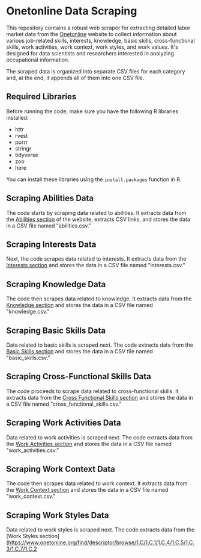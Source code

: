 # Onetonline Data Scraping

This repository contains a robust web scraper for extracting detailed labor market data from the [Onetonline](https://www.onetonline.org) website to collect information about various job-related skills, interests, knowledge, basic skills, cross-functional skills, work activities, work context, work styles, and work values. It's designed for data scientists and researchers interested in analyzing occupational information.

The scraped data is organized into separate CSV files for each category and, at the end, it appends all of them into one CSV file.

## Required Libraries

Before running the code, make sure you have the following R libraries installed:

- httr
- rvest
- purrr
- stringr
- tidyverse
- zoo
- here

You can install these libraries using the `install.packages` function in R.

## Scraping Abilities Data

The code starts by scraping data related to abilities. It extracts data from the [Abilities section](https://www.onetonline.org/find/descriptor/browse/1.A/1.A.1/1.A.1.g/1.A.1.b/1.A.1.d/1.A.1.e/1.A.1.c/1.A.1.f/1.A.1.a/1.A.3/1.A.3.b/1.A.3.c/1.A.3.a/1.A.2/1.A.2.b/1.A.2.a/1.A.2.c/1.A.4/1.A.4.b/1.A.4.a) of the website, extracts CSV links, and stores the data in a CSV file named "abilities.csv."

## Scraping Interests Data

Next, the code scrapes data related to interests. It extracts data from the [Interests section](https://www.onetonline.org/find/descriptor/browse/1.B.1) and stores the data in a CSV file named "interests.csv."

## Scraping Knowledge Data

The code then scrapes data related to knowledge. It extracts data from the [Knowledge section](https://www.onetonline.org/find/descriptor/browse/2.C/2.C.7/2.C.1/2.C.9/2.C.3/2.C.5/2.C.8/2.C.2/2.C.4) and stores the data in a CSV file named "knowledge.csv."

## Scraping Basic Skills Data

Data related to basic skills is scraped next. The code extracts data from the [Basic Skills section](https://www.onetonline.org/find/descriptor/browse/2.A/2.A.1/2.A.2) and stores the data in a CSV file named "basic_skills.csv."

## Scraping Cross-Functional Skills Data

The code proceeds to scrape data related to cross-functional skills. It extracts data from the [Cross Functional Skills section](https://www.onetonline.org/find/descriptor/browse/2.B/2.B.2/2.B.5/2.B.1/2.B.4/2.B.3) and stores the data in a CSV file named "cross_functional_skills.csv."

## Scraping Work Activities Data

Data related to work activities is scraped next. The code extracts data from the [Work Activities section](https://www.onetonline.org/find/descriptor/browse/4.A/4.A.1/4.A.1.b/4.A.1.a/4.A.4/4.A.4.c/4.A.4.a/4.A.4.b/4.A.2/4.A.2.a/4.A.2.b/4.A.3/4.A.3.b/4.A.3.a) and stores the data in a CSV file named "work_activities.csv."

## Scraping Work Context Data

The code then scrapes data related to work context. It extracts data from the [Work Context section](https://www.onetonline.org/find/descriptor/browse/4.C/4.C.1/4.C.1.a/4.C.1.a.2/4.C.1.d/4.C.1.c/4.C.1.b/4.C.1.b.1/4.C.2/4.C.2.d/4.C.2.d.1/4.C.2.b/4.C.2.b.1/4.C.2.c/4.C.2.c.1/4.C.2.e/4.C.2.e.1/4.C.2.a/4.C.2.a.1/4.C.3/4.C.3.c/4.C.3.a/4.C.3.a.2/4.C.3.d/4.C.3.b) and stores the data in a CSV file named "work_context.csv."

## Scraping Work Styles Data

Data related to work styles is scraped next. The code extracts data from the [Work Styles section](https://www.onetonline.org/find/descriptor/browse/1.C/1.C.1/1.C.4/1.C.5/1.C.3/1.C.7/1.C.2

